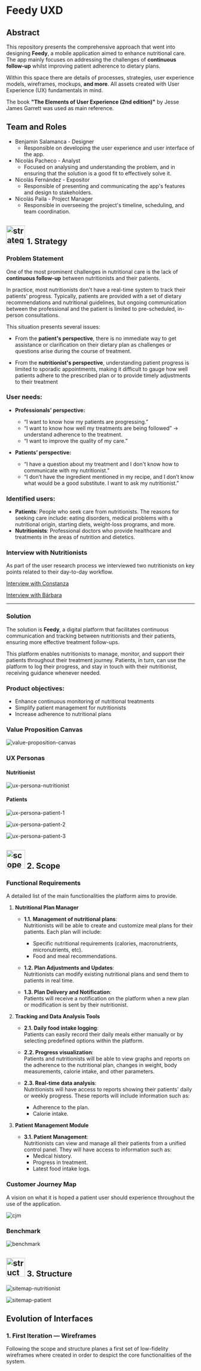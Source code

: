 # Feedy UXD

## Abstract

This repository presents the comprehensive approach that went into designing **Feedy**, a mobile application aimed to enhance nutritional care. The app mainly focuses on addressing the challenges of **continuous follow-up** whilst improving patient adherence to dietary plans.

Within this space there are details of processes, strategies, user experience models, wireframes, mockups, **and more**. All assets created with User Experience (UX) fundamentals in mind.

The book **"The Elements of User Experience (2nd edition)"** by Jesse James Garrett was used as main reference.

## Team and Roles

- Benjamin Salamanca - Designer
  - Responsible on developing the user experience and user interface of the app.
- Nicolás Pacheco - Analyst
  - Focused on analysing and understanding the problem, and in ensuring that the solution is a good fit to effectively solve it.
- Nicolás Fernández - Expositor
  - Responsible of presenting and communicating the app's features and design to stakeholders. 
- Nicolás Paila - Project Manager
  - Responsible in overseeing the project's timeline, scheduling, and team coordination.

## <img src="./assets/Other/strategy-icon.png" alt="strategy-icon" width="50"/> 1. Strategy 

### Problem Statement
One of the most prominent challenges in nutritional care is the lack of **continuous follow-up** between nutritionists and their patients.

In practice, most nutritionists don't have a real-time system to track their patients' progress. Typically, patients are provided with a set of dietary recommendations and nutritional guidelines, but ongoing communication between the professional and the patient is limited to pre-scheduled, in-person consultations.

This situation presents several issues:

- From the **patient's perspective**, there is no immediate way to get assistance or clarification on their dietary plan as challenges or questions arise during the course of treatment.

- From the **nutritionist's perspective**, understanding patient progress is limited to sporadic appointments, making it difficult to gauge how well patients adhere to the prescribed plan or to provide timely adjustments to their treatment

### User needs:

- **Professionals’ perspective:**
  - “I want to know how my patients are progressing.”
  - “I want to know how well my treatments are being followed” → understand adherence to the treatment.
  - “I want to improve the quality of my care.”

- **Patients’ perspective:**
  - “I have a question about my treatment and I don't know how to communicate with my nutritionist.”
  - “I don’t have the ingredient mentioned in my recipe, and I don’t know what would be a good substitute. I want to ask my nutritionist.”

### Identified users:

- **Patients**: People who seek care from nutritionists. The reasons for seeking care include: eating disorders, medical problems with a nutritional origin, starting diets, weight-loss programs, and more.
- **Nutritionists**: Professional doctors who provide healthcare and treatments in the areas of nutrition and dietetics.

### Interview with Nutritionists

As part of the user research process we interviewed two nutritionists on key points related to their day-to-day workflow.

[Interview with Constanza](./assets/1.%20Strategy/Nutritionist%20Interview%20-%20Constanza)

[Interview with Bárbara](./assets/1.%20Strategy/Nutritionist%20Interview%20-%20Barbara)

---

### Solution
The solution is **Feedy**, a digital platform that facilitates continuous communication and tracking between nutritionists and their patients, ensuring more effective treatment follow-ups.

This platform enables nutritionists to manage, monitor, and support their patients throughout their treatment journey. Patients, in turn, can use the platform to log their progress, and stay in touch with their nutritionist, receiving guidance whenever needed.

### Product objectives:

- Enhance continuous monitoring of nutritional treatments
- Simplify patient management for nutritionists
- Increase adherence to nutritional plans

### Value Proposition Canvas

![value-proposition-canvas](./assets/1.%20Strategy/Value%20Proposition%20Canvas/value-proposition-canvas.svg)

### UX Personas

#### Nutritionist

![ux-persona-nutritionist](./assets/2.%20Scope/UX%20Personas/nutritionist.png)

#### Patients

![ux-persona-patient-1](./assets/2.%20Scope/UX%20Personas/patient-1.png)

![ux-persona-patient-2](./assets/2.%20Scope/UX%20Personas/patient-2.png)

![ux-persona-patient-3](./assets/2.%20Scope/UX%20Personas/patient-3.png)

## <img src="./assets/Other/scope-icon.png" alt="scope-icon" width="50"/> 2. Scope 

### Functional Requirements

A detailed list of the main functionalities the platform aims to provide.

1. **Nutritional Plan Manager**

   - **1.1. Management of nutritional plans**:  
     Nutritionists will be able to create and customize meal plans for their patients. Each plan will include:
     - Specific nutritional requirements (calories, macronutrients, micronutrients, etc).
     - Food and meal recommendations.

   - **1.2. Plan Adjustments and Updates**:  
     Nutritionists can modify existing nutritional plans and send them to patients in real time.

   - **1.3. Plan Delivery and Notification**:  
     Patients will receive a notification on the platform when a new plan or modification is sent by their nutritionist.

2. **Tracking and Data Analysis Tools**

   - **2.1. Daily food intake logging**:  
     Patients can easily record their daily meals either manually or by selecting predefined options within the platform.

   - **2.2. Progress visualization**:  
     Patients and nutritionists will be able to view graphs and reports on the adherence to the nutritional plan, changes in weight, body measurements, calorie intake, and other parameters.

   - **2.3. Real-time data analysis**:  
     Nutritionists will have access to reports showing their patients' daily or weekly progress. These reports will include information such as:
     - Adherence to the plan.
     - Calorie intake.

3. **Patient Management Module**

   - **3.1. Patient Management**:  
     Nutritionists can view and manage all their patients from a unified control panel. They will have access to information such as:
     - Medical history.
     - Progress in treatment.
     - Latest food intake logs.

### Customer Journey Map

A vision on what it is hoped a patient user should experience throughout the use of the application.

![cjm](./assets/2.%20Scope/CJM/customer-journey-map.png)

### Benchmark

![benchmark](./assets/2.%20Scope/Benchmark/benchmark.png)

## <img src="./assets/Other/structure-icon.png" alt="structure-icon" width="50"/> 3. Structure

![sitemap-nutritionist](./assets/3.%20Structure/Sitemap/nutritionist.png)

![sitemap-patient](./assets/3.%20Structure/Sitemap/patient.png)

## Evolution of Interfaces

### 1. First Iteration — Wireframes

Following the scope and structure planes a first set of low-fidelity wireframes where created in order to despict the core functionalities of the system.


